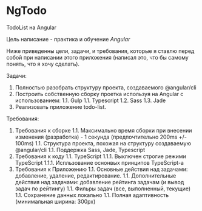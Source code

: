 # NgTodo
TodoList на Angular

Цель написание - практика и обучение *Angular*

Ниже приведенны цели, задачи, и требования, которые я ставлю перед собой при написании этого приложения 
(написал это, что бы самому понять, что я хочу сделать).

Задачи:
1. Полностью разобрать структуру проекта, создаваемого @angular/cli
1. Построить собственную сборку проетка используя на Angular c использованием:
  1.1. Gulp
  1.1. Typescript
  1.2. Sass
  1.3. Jade
1. Реализовать приложение todo-list.

Требования:
1. Требования к сборке
  1.1.  Максимально время сборки при внесении изменения (разработка) - 1 секунда (предпочтительно 200ms +/- 100ms)
  1.1.  Структура проекта, похожая на структуру создаваемую @angular/cli
  1.1.  Поддержка Sass, Jade, Typescript
1. Требования к коду
  1.1.  TypeScript
    1.1.1. Выключен строгие режими TypeScript
    1.1.1. Испльзование оснонвых принципов TypeScript-а
1. Требования к Приложению
  1.1. Основные действия над задачами: добавление, удаление, редактирование.
  1.1. Дополнительные действия над задачами: добавление рейтинга задачам (и вывод задач по рейтингу)
  1.1. Фильры задач (все, выполненный, текущие)
  1.1. Сохранение данных локально
  1.1. Полная адаптивность (минимальная ширина: 300px)
      
